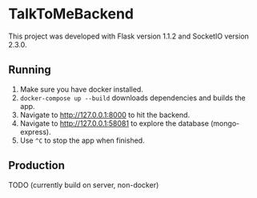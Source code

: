 # TalkToMeBackend
This project was developed with Flask version 1.1.2 and SocketIO version 2.3.0.

## Running

1. Make sure you have docker installed.
2. `docker-compose up --build` downloads dependencies and builds the app.
3. Navigate to http://127.0.0.1:8000 to hit the backend.
4. Navigate to http://127.0.0.1:58081 to explore the database (mongo-express).
5. Use `^C` to stop the app when finished.

## Production

TODO (currently build on server, non-docker)
